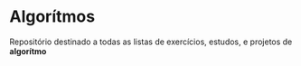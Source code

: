 <h1>Algorítmos</h1>

<p>Repositório destinado a todas as listas de exercícios, estudos, e projetos de <b>algorítmo</b></p>
